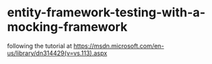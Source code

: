 # entity-framework-testing-with-a-mocking-framework
following the tutorial at https://msdn.microsoft.com/en-us/library/dn314429(v=vs.113).aspx
